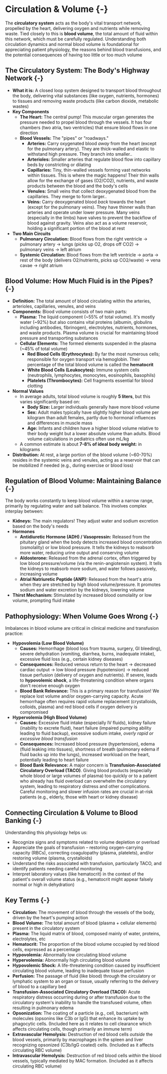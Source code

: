 # Circulation & Volume {-}

The **circulatory system** acts as the body's vital transport network, propelled by the heart, delivering oxygen and nutrients while removing waste. Tied closely to this is **blood volume**, the total amount of fluid within this network, which must be carefully regulated. Understanding both circulation dynamics and normal blood volume is foundational for appreciating patient physiology, the reasons behind blood transfusions, and the potential consequences of having too little or too much volume

## **The Circulatory System: The Body's Highway Network** {-}

*   **What it is:** A closed loop system designed to transport blood throughout the body, delivering vital substances (like oxygen, nutrients, hormones) to tissues and removing waste products (like carbon dioxide, metabolic wastes)
*   **Key Components**
    *   **The Heart:** The central pump! This muscular organ generates the pressure needed to propel blood through the vessels. It has four chambers (two atria, two ventricles) that ensure blood flows in one direction
    *   **Blood Vessels:** The "pipes" or "roadways."
        *   **Arteries:** Carry oxygenated blood *away* from the heart (except for the pulmonary artery). They are thick-walled and elastic to withstand high pressure. They branch into smaller..
        *   **Arterioles:** Smaller arteries that regulate blood flow into capillary beds by constricting or dilating
        *   **Capillaries:** Tiny, thin-walled vessels forming vast networks within tissues. This is where the magic happens! Their thin walls allow for the exchange of gases (O2/CO2), nutrients, and waste products between the blood and the body's cells
        *   **Venules:** Small veins that collect deoxygenated blood from the capillaries. They merge to form larger..
        *   **Veins:** Carry deoxygenated blood *back* towards the heart (except for the pulmonary veins). They have thinner walls than arteries and operate under lower pressure. Many veins (especially in the limbs) have valves to prevent the backflow of blood against gravity. Veins also act as a volume reservoir, holding a significant portion of the blood at rest
*   **Two Main Circuits**
    *   **Pulmonary Circulation:** Blood flows from the right ventricle -> pulmonary artery -> lungs (picks up O2, drops off CO2) -> pulmonary veins -> left atrium
    *   **Systemic Circulation:** Blood flows from the left ventricle -> aorta -> rest of the body (delivers O2/nutrients, picks up CO2/waste) -> vena cavae -> right atrium

## **Blood Volume: How Much Fluid is in the Pipes?** {-}

*   **Definition:** The total amount of blood circulating within the arteries, arterioles, capillaries, venules, and veins
*   **Components:** Blood volume consists of two main parts:
    *   **Plasma:** The liquid component (~55% of total volume). It's mostly water (~92%) but also contains vital proteins (albumin, globulins including antibodies, fibrinogen), electrolytes, nutrients, hormones, and waste products. Plasma volume is crucial for maintaining blood pressure and transporting substances
    *   **Cellular Elements:** The formed elements suspended in the plasma (~45% of total volume)
        *   **Red Blood Cells (Erythrocytes):** By far the most numerous cells; responsible for oxygen transport via hemoglobin. Their percentage of the total blood volume is called the **hematocrit**
        *   **White Blood Cells (Leukocytes):** Immune system cells (neutrophils, lymphocytes, monocytes, eosinophils, basophils)
        *   **Platelets (Thrombocytes):** Cell fragments essential for blood clotting
*   **Normal Values**
    *   In average adults, total blood volume is roughly **5 liters**, but this varies significantly based on:
        *   **Body Size:** Larger individuals generally have more blood volume
        *   **Sex:** Adult males typically have slightly higher blood volume per kilogram than adult females, partly due to hormonal influences and differences in muscle mass
        *   **Age:** Infants and children have a higher blood volume relative to their body weight but a lower absolute volume than adults. Blood volume calculations in pediatrics often use mL/kg
    *   A common estimate is about **7-8% of ideal body weight:** in kilograms
*   **Distribution:** At rest, a large portion of the blood volume (~60-70%) resides in the systemic veins and venules, acting as a reservoir that can be mobilized if needed (e.g., during exercise or blood loss)

## **Regulation of Blood Volume: Maintaining Balance** {-}

The body works constantly to keep blood volume within a narrow range, primarily by regulating water and salt balance. This involves complex interplay between:

*   **Kidneys:** The main regulators! They adjust water and sodium excretion based on the body's needs
*   **Hormones**
    *   **Antidiuretic Hormone (ADH) / Vasopressin:** Released from the pituitary gland when the body detects increased blood concentration (osmolality) or low blood pressure. It tells the kidneys to reabsorb more water, reducing urine output and conserving volume
    *   **Aldosterone:** Released from the adrenal cortex, often triggered by low blood pressure/volume (via the renin-angiotensin system). It tells the kidneys to reabsorb more sodium, and water follows passively, increasing volume
    *   **Atrial Natriuretic Peptide (ANP):** Released from the heart's atria when they are stretched by high blood volume/pressure. It promotes sodium and water excretion by the kidneys, lowering volume
*   **Thirst Mechanism:** Stimulated by increased blood osmolality or low volume, prompting fluid intake

## **Pathophysiology: When Volume Goes Wrong** {-}

Imbalances in blood volume are critical in clinical medicine and transfusion practice:

*   **Hypovolemia (Low Blood Volume)**
    *   **Causes:** Hemorrhage (blood loss from trauma, surgery, GI bleeding), severe dehydration (vomiting, diarrhea, burns, inadequate intake), excessive fluid loss (e.g., certain kidney diseases)
    *   **Consequences:** Reduced venous return to the heart -> decreased cardiac output -> low blood pressure (hypotension) -> reduced tissue perfusion (delivery of oxygen and nutrients). If severe, leads to **hypovolemic shock**, a life-threatening condition where organs don't receive enough oxygen
    *   **Blood Bank Relevance:** This is a primary reason for transfusion! We replace lost volume and/or oxygen-carrying capacity. Acute hemorrhage often requires rapid volume replacement (crystalloids, colloids, plasma) and red blood cells if oxygen delivery is compromised
*   **Hypervolemia (High Blood Volume)**
    *   **Causes:** Excessive fluid intake (especially IV fluids), kidney failure (inability to excrete fluid), heart failure (impaired pumping ability leading to fluid backup), excessive sodium intake, *overly rapid or excessive blood transfusion*
    *   **Consequences:** Increased blood pressure (hypertension), edema (fluid leaking into tissues), shortness of breath (pulmonary edema if fluid backs up into the lungs), increased workload on the heart, potentially leading to heart failure
    *   **Blood Bank Relevance:** A major concern is **Transfusion-Associated Circulatory Overload (TACO)**. Giving blood products (especially whole blood or large volumes of plasma) too quickly or to a patient who already has fluid overload can overwhelm the circulatory system, leading to respiratory distress and other complications. Careful monitoring and slower infusion rates are crucial in at-risk patients (e.g., elderly, those with heart or kidney disease)

## **Connecting Circulation & Volume to Blood Banking** {-}

Understanding this physiology helps us:

*   Recognize signs and symptoms related to volume depletion or overload
*   Appreciate the goals of transfusion – restoring oxygen-carrying capacity (RBCs), correcting coagulopathy (plasma, platelets), and/or restoring volume (plasma, crystalloids)
*   Understand the risks associated with transfusion, particularly TACO, and identify patients needing careful monitoring
*   Interpret laboratory values (like hematocrit) in the context of the patient's overall volume status (e.g., hematocrit might appear falsely normal or high in dehydration)

## **Key Terms** {-}

*   **Circulation:** The movement of blood through the vessels of the body, driven by the heart's pumping action
*   **Blood Volume:** The total amount of blood (plasma + cellular elements) present in the circulatory system
*   **Plasma:** The liquid matrix of blood, composed mainly of water, proteins, electrolytes, etc
*   **Hematocrit:** The proportion of the blood volume occupied by red blood cells, expressed as a percentage
*   **Hypovolemia:** Abnormally low circulating blood volume
*   **Hypervolemia:** Abnormally high circulating blood volume
*   **Hypovolemic Shock:** A life-threatening condition caused by insufficient circulating blood volume, leading to inadequate tissue perfusion
*   **Perfusion:** The passage of fluid (like blood) through the circulatory or lymphatic system to an organ or tissue, usually referring to the delivery of blood to a capillary bed
*   **Transfusion-Associated Circulatory Overload (TACO):** Acute respiratory distress occurring during or after transfusion due to the circulatory system's inability to handle the transfused volume, often resulting in pulmonary edema
*   **Opsonization:** The coating of a particle (e.g., cell, bacterium) with molecules (opsonins like C3b or IgG) that enhance its uptake by phagocytic cells. (Included here as it relates to cell clearance which affects circulating cells, though primarily an immune term)
*   **Extravascular Hemolysis:** Destruction of red blood cells *outside* the blood vessels, primarily by macrophages in the spleen and liver recognizing opsonized (C3b/IgG coated) cells. (Included as it affects circulating RBC volume)
*   **Intravascular Hemolysis:** Destruction of red blood cells *within* the blood vessels, typically mediated by MAC formation. (Included as it affects circulating RBC volume)
